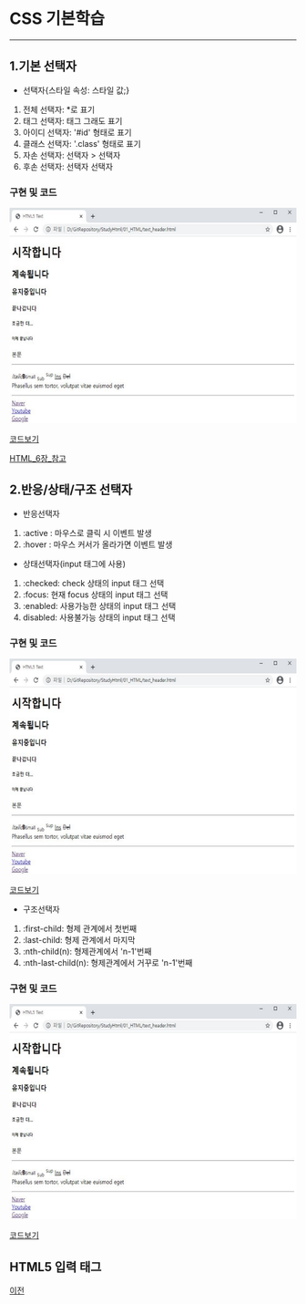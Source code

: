 # CSS 기본학습

-----------------------
## 1.기본 선택자

* 선택자{스타일 속성: 스타일 값;}

1. 전체 선택자: *로 표기
2. 태그 선택자: 태그 그래도 표기
3. 아이디 선택자: '#id' 형태로 표기
4. 클래스 선택자: '.class' 형태로 표기
5. 자손 선택자: 선택자 > 선택자
6. 후손 선택자: 선택자 선택자

### 구현 및 코드
<kbd>![text_header](/01_HTML/실행화면/text_header.png "기본구성")</kbd>

[코드보기](https://github.com/kg4543/StudyHtml/blob/main/02_CSS/selector_id_test.html)

[HTML_6장_참고](https://github.com/kg4543/StudyHtml/tree/main/01_HTML)


## 2.반응/상태/구조 선택자
* 반응선택자
1. :active : 마우스로 클릭 시 이벤트 발생
2. :hover : 마우스 커서가 올라가면 이벤트 발생

* 상태선택자(input 태그에 사용)
1. :checked: check 상태의 input 태그 선택
2. :focus: 현재 focus 상태의 input 태그 선택
3. :enabled: 사용가능한 상태의 input 태그 선택
4. disabled: 사용불가능 상태의 input 태그 선택

### 구현 및 코드
<kbd>![text_header](/01_HTML/실행화면/text_header.png "기본구성")</kbd>

[코드보기](https://github.com/kg4543/StudyHtml/blob/main/02_CSS/selector_child_test.html)

* 구조선택자
1. :first-child: 형제 관계에서 첫번째
2. :last-child: 형제 관계에서 마지막
3. :nth-child(n): 형제관계에서 'n-1'번째
4. :nth-last-child(n): 형제관계에서 거꾸로 'n-1'번째    

### 구현 및 코드
<kbd>![text_header](/01_HTML/실행화면/text_header.png "기본구성")</kbd>

[코드보기](https://github.com/kg4543/StudyHtml/blob/main/02_CSS/selector_struct_test.html)

## HTML5 입력 태그

[이전](https://github.com/kg4543/StudyHtml)

